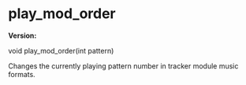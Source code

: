 # play_mod_order

**Version:** <VersionInfo yedink="0.3+" standalone />

<Prototype>void play_mod_order(int pattern)</Prototype>

Changes the currently playing pattern number in tracker module music formats. 